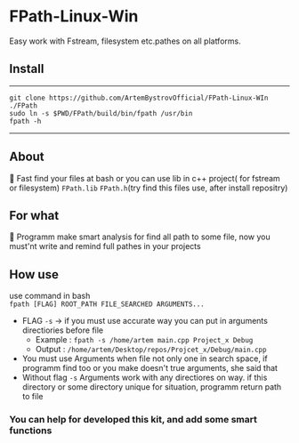# FPath-Linux-Win
Easy work with Fstream, filesystem etc.pathes on all platforms.

## Install
_________

```console
git clone https://github.com/ArtemBystrovOfficial/FPath-Linux-WIn ./FPath
sudo ln -s $PWD/FPath/build/bin/fpath /usr/bin
fpath -h
```
_________

## About
🚀 Fast find your files at bash or you can use lib in c++ project( for fstream or filesystem)
`FPath.lib` `FPath.h`(try find this files use, after install repositry) 

## For what
📝 Programm make smart analysis for find all path to some file, now you must'nt write and remind full pathes in your projects

## How use
use command in bash <br/>
`fpath [FLAG] ROOT_PATH FILE_SEARCHED ARGUMENTS...`
- FLAG `-s` -> if you must use accurate way you can put in arguments directiories before file 
  - Example : `fpath -s /home/artem main.cpp Project_x Debug`
  - Output  : `/home/artem/Desktop/repos/Projcet_x/Debug/main.cpp`
- You must use Arguments when file not only one in search space, if programm find too or you make doesn't true arguments, she said that
- Without flag `-s` Arguments work with any directiores on way. if this directory or some directory unique for situation, programm return path to file

### You can help for developed this kit, and add some smart functions
